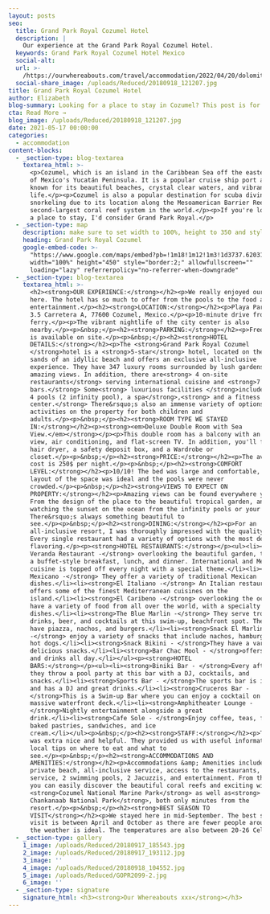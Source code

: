 ```yaml
---
layout: posts
seo:
  title: Grand Park Royal Cozumel Hotel
  description: |
    Our experience at the Grand Park Royal Cozumel Hotel.
  keywords: Grand Park Royal Cozumel Hotel Mexico
  social-alt:
  url: >-
    /https://ourwhereabouts.com/travel/accommodation/2022/04/20/dolomites-travel-guide.html
  social-share_image: /uploads/Reduced/20180918_121207.jpg
title: Grand Park Royal Cozumel Hotel
author: Elizabeth
blog-summary: Looking for a place to stay in Cozumel? This post is for you!
cta: Read More →
blog_image: /uploads/Reduced/20180918_121207.jpg
date: 2021-05-17 00:00:00
categories:
  - accommodation
content-blocks:
  - _section-type: blog-textarea
    textarea_html: >-
      <p>Cozumel, which is an island in the Caribbean Sea off the eastern coast
      of Mexico's Yucatán Peninsula. It is a popular cruise ship port and is
      known for its beautiful beaches, crystal clear waters, and vibrant marine
      life.</p><p>Cozumel is also a popular destination for scuba diving and
      snorkeling due to its location along the Mesoamerican Barrier Reef, the
      second-largest coral reef system in the world.</p><p>If you're looking for
      a place to stay, I'd consider Grand Park Royal.</p>
  - _section-type: map
    description: make sure to set width to 100%, height to 350 and style to border 2
    heading: Grand Park Royal Cozumel
    google-embed-code: >-
      "https://www.google.com/maps/embed?pb=!1m18!1m12!1m3!1d3737.62031261296!2d-86.97365788527841!3d20.480782186297706!2m3!1f0!2f0!3f0!3m2!1i1024!2i768!4f13.1!3m3!1m2!1s0x8f4c2bf568bd77ff%3A0x98687442b4f2d26f!2sGrand%20Park%20Royal%20Cozumel!5e0!3m2!1sen!2sil!4v1654172545397!5m2!1sen!2sil"
      width="100%" height="450" style="border:2;" allowfullscreen=""
      loading="lazy" referrerpolicy="no-referrer-when-downgrade"
  - _section-type: blog-textarea
    textarea_html: >-
      <h2><strong>OUR EXPERIENCE:</strong></h2><p>We really enjoyed our stay
      here. The hotel has so much to offer from the pools to the food and
      entertainment.</p><h2><strong>LOCATION:</strong></h2><p>Playa Paraiso Km
      3.5 Carretera A, 77600 Cozumel, Mexico.</p><p>10-minute drive from Cozumel
      ferry.</p><p>The vibrant nightlife of the city center is also
      nearby.</p><p>&nbsp;</p><h2><strong>PARKING:</strong></h2><p>Free Parking
      is available on site.</p><p>&nbsp;</p><h2><strong>HOTEL
      DETAILS:</strong></h2><p>The <strong>Grand Park Royal Cozumel
      </strong>hotel is a <strong>5-star</strong> hotel, located on the white
      sands of an idyllic beach and offers an exclusive all-inclusive
      experience. They have 347 luxury rooms surrounded by lush gardens and
      amazing views. In addition, there are<strong> 4 on-site
      restaurants</strong> serving international cuisine and <strong>7
      bars.</strong> Some<strong> luxurious facilities </strong>include<strong>
      4 pools (2 infinity pool), a spa</strong>,<strong> and a fitness
      center.</strong> There&rsquo;s also an immense variety of options for
      activities on the property for both children and
      adults.</p><p>&nbsp;</p><h2><strong>ROOM TYPE WE STAYED
      IN:</strong></h2><p><strong><em>Deluxe Double Room with Sea
      View.</em></strong></p><p>This double room has a balcony with an ocean
      view, air conditioning, and flat-screen TV. In addition, you'll find a
      hair dryer, a safety deposit box, and a Wardrobe or
      closet.</p><p>&nbsp;</p><h2><strong>PRICE:</strong></h2><p>The average
      cost is 250$ per night.</p><p>&nbsp;</p><h2><strong>COMFORT
      LEVEL:</strong></h2><p>10/10! The bed was large and comfortable, the
      layout of the space was ideal and the pools were never
      crowded.</p><p>&nbsp;</p><h2><strong>VIEWS TO EXPECT ON
      PROPERTY:</strong></h2><p>Amazing views can be found everywhere you go.
      From the design of the place to the beautiful tropical garden, and
      watching the sunset on the ocean from the infinity pools or your balcony.
      There&rsquo;s always something beautiful to
      see.</p><p>&nbsp;</p><h2><strong>DINING:</strong></h2><p>For an
      all-inclusive resort, I was thoroughly impressed with the quality of food.
      Every single restaurant had a variety of options with the most delicious
      flavoring.</p><p><strong>HOTEL RESTAURANTS:</strong></p><ul><li><strong>La
      Veranda Restaurant -</strong> overlooking the beautiful garden, they serve
      a buffet-style breakfast, lunch, and dinner. International and Mexican
      cuisine is topped off every night with a special theme.</li><li><strong>El
      Mexicano -</strong> They offer a variety of traditional Mexican
      dishes.</li><li><strong>El Italiano -</strong> An Italian restaurant that
      offers some of the finest Mediterranean cuisines on the
      island.</li><li><strong>El Caribeno -</strong> overlooking the ocean they
      have a variety of food from all over the world, with a specialty of exotic
      dishes.</li><li><strong>The Blue Marlin -</strong> They serve tropical
      drinks, beer, and cocktails at this swim-up, beachfront spot. They also
      have piazza, nachos, and burgers.</li><li><strong>Snack El Marlin Azul
      -</strong> enjoy a variety of snacks that include nachos, hamburgers, and
      hot dogs.</li><li><strong>Snack Bikini - </strong>They have a variety of
      delicious snacks.</li><li><strong>Bar Chac Mool - </strong>offers coffee
      and drinks all day.</li></ul><p><strong>HOTEL
      BARS:</strong></p><ul><li><strong>Biniki Bar - </strong>Every afternoon
      they throw a pool party at this bar with a DJ, cocktails, and
      snacks.</li><li><strong>Sports Bar - </strong>The sports bar is indoors
      and has a DJ and great drinks.</li><li><strong>Cruceros Bar -
      </strong>This is a Swim-up Bar where you can enjoy a cocktail on the
      massive waterfront deck.</li><li><strong>Amphitheater Lounge -
      </strong>Nightly entertainment alongside a great
      drink.</li><li><strong>Cafe Sole - </strong>Enjoy coffee, teas, freshly
      baked pastries, sandwiches, and ice
      cream.</li></ul><p>&nbsp;</p><h2><strong>STAFF:</strong></h2><p>The staff
      was extra nice and helpful. They provided us with useful information and
      local tips on where to eat and what to
      see.</p><p>&nbsp;</p><h2><strong>ACCOMMODATIONS AND
      AMENITIES:</strong></h2><p>Accommodations &amp; Amenities include the
      private beach, all-inclusive service, access to the restaurants, room
      service, 2 swimming pools, 2 Jacuzzis, and entertainment. From the resort,
      you can easily discover the beautiful coral reefs and exciting wildlife of
      <strong>Cozumel National Marine Park</strong> as well as<strong>
      Chankanaab National Park</strong>, both only minutes from the
      resort.</p><p>&nbsp;</p><h2><strong>BEST SEASON TO
      VISIT</strong></h2><p>We stayed here in mid-September. The best season to
      visit is between April and October as there are fewer people around and
      the weather is ideal. The temperatures are also between 20-26 Celsius.</p>
  - _section-type: gallery
    1_image: /uploads/Reduced/20180917_185543.jpg
    2_image: /uploads/Reduced/20180917_193112.jpg
    3_image: ''
    4_image: /uploads/Reduced/20180918_104552.jpg
    5_image: /uploads/Reduced/GOPR2099-2.jpg
    6_image: ''
  - _section-type: signature
    signature_html: <h3><strong>Our Whereabouts xxx</strong></h3>
---
```

